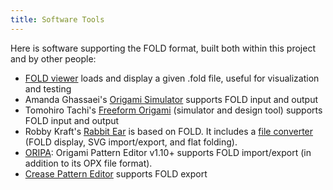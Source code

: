 ```yaml
---
title: Software Tools
---
```


Here is software supporting the FOLD format, built both within this project
and by other people:

- [FOLD viewer](https://edemaine.github.io/fold/examples/foldviewer.html)
  loads and display a given .fold file, useful for visualization and testing
- Amanda Ghassaei's
  [Origami Simulator](https://github.com/amandaghassaei/OrigamiSimulator)
  supports FOLD input and output
- Tomohiro Tachi's
  [Freeform Origami](http://origami.c.u-tokyo.ac.jp/~tachi/software/#ffo)
  (simulator and design tool)
  supports FOLD input and output
- Robby Kraft's [Rabbit Ear](https://rabbitear.org/docs/)
  is based on FOLD. It includes a
  [file converter](https://convert.rabbitear.org/)
  (FOLD display, SVG import/export, and flat folding).
- [ORIPA](https://github.com/oripa/oripa): Origami Pattern Editor
  v1.10+ supports FOLD import/export (in addition to its OPX file format).
- [Crease Pattern Editor](https://github.com/edemaine/cp-editor/)
  supports FOLD export
